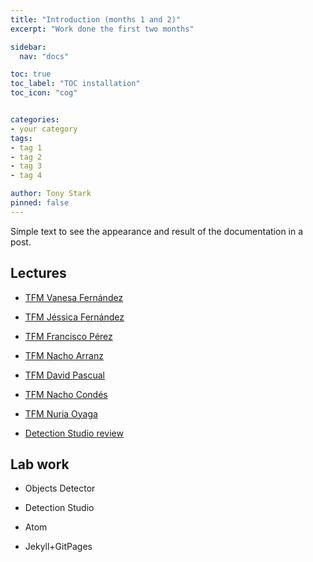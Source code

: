 ```yaml
---
title: "Introduction (months 1 and 2)"
excerpt: "Work done the first two months"

sidebar:
  nav: "docs"

toc: true
toc_label: "TOC installation"
toc_icon: "cog"


categories:
- your category
tags:
- tag 1
- tag 2
- tag 3
- tag 4

author: Tony Stark
pinned: false
---
```


Simple text to see the appearance and result of the documentation in a post.

## Lectures

- [TFM Vanesa Fernández](https://gsyc.urjc.es/jmplaza/students/tfm-deeplearning_autonomous_navigation-vanessa-2020.pdf)

- [TFM Jéssica Fernández](https://gsyc.urjc.es/jmplaza/students/tfm-deeplearning_traffic_sensor-jessica-2020.pdf)

- [TFM Francisco Pérez](https://gsyc.urjc.es/jmplaza/students/tfm-deeplearning-autonomous_navigation-francisco_perez-2020.pdf)

- [TFM Nacho Arranz](https://gsyc.urjc.es/jmplaza/students/tfm-reinforcementlearning-conduccion_autonoma-ignacio_arranz-2020.pdf)

- [TFM David Pascual](https://gsyc.urjc.es/jmplaza/students/tfm-deeplearning-human_pose-david_pascual-2020.pdf)

- [TFM Nacho Condés](https://gsyc.urjc.es/jmplaza/students/tfm-deeplearning-person_following-nacho_condes-2020.pdf)

- [TFM Nuria Oyaga](https://gsyc.urjc.es/jmplaza/students/tfm-deeplearning-prediccion_fotogramas-nuria_oyaga-2020.pdf)

- [Detection Studio review](https://gsyc.urjc.es/jmplaza/draft-detectionstudio.pdf")


## Lab work

- Objects Detector

- Detection Studio

- Atom

- Jekyll+GitPages
